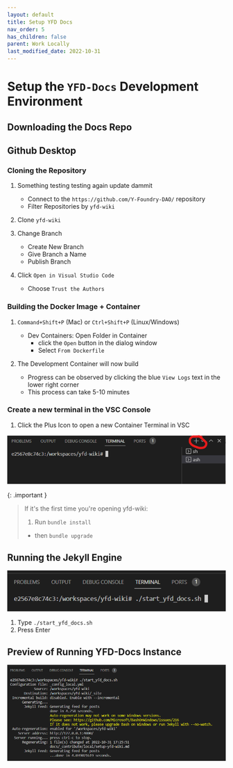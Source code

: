 ```yaml
---
layout: default
title: Setup YFD Docs
nav_order: 5
has_children: false
parent: Work Locally
last_modified_date: 2022-10-31
---
```


# Setup the `YFD-Docs` Development Environment

## Downloading the Docs Repo

## Github Desktop
### Cloning the Repository

1. Something  testing testing again update dammit
    - Connect to the `https://github.com/Y-Foundry-DAO/` repository
    - Filter Repositories by `yfd-wiki`

1. Clone `yfd-wiki`

1. Change Branch
    - Create New Branch
    - Give Branch a Name
    - Publish Branch

1. Click `Open in Visual Studio Code`
    - Choose `Trust the Authors`

### Building the Docker Image + Container

1. `Command+Shift+P` (Mac) or `Ctrl+Shift+P` (Linux/Windows)
    - Dev Containers: Open Folder in Container
        - click the `Open` button in the dialog window
        - Select `From Dockerfile`

1. The Development Container will now build
    - Progress can be observed by clicking the blue `View Logs` text in the lower right corner
    - This process can take 5-10 minutes

### Create a new terminal in the VSC Console

1. Click the Plus Icon to open a new Container Terminal in VSC

![new terminal](/assets/images/vscode/console-terminal.png)

{: .important }
> If it's the first time you're opening yfd-wiki:
> 1. Run `bundle install`
>   - then `bundle upgrade`

## Running the Jekyll Engine 
![run start yfd docs](/assets/images/vscode/start-yfd-docs.png)
1. Type `./start_yfd_docs.sh`
1. Press Enter

## Preview of Running YFD-Docs Instance
![yfd docs working](/assets/images/vscode/yfd-docs-jekyll-running.png)